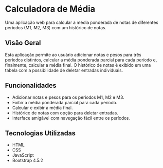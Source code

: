 # Calculadora de Média

Uma aplicação web para calcular a média ponderada de notas de diferentes períodos (M1, M2, M3) com um histórico de notas.

## Visão Geral

Esta aplicação permite ao usuário adicionar notas e pesos para três períodos distintos, calcular a média ponderada parcial para cada período e, finalmente, calcular a média final. O histórico de notas é exibido em uma tabela com a possibilidade de deletar entradas individuais.

## Funcionalidades

- Adicionar notas e pesos para os períodos M1, M2 e M3.
- Exibir a média ponderada parcial para cada período.
- Calcular e exibir a média final.
- Histórico de notas com opção para deletar entradas.
- Interface amigável com navegação fácil entre os períodos.

## Tecnologias Utilizadas

- HTML
- CSS
- JavaScript
- Bootstrap 4.5.2
